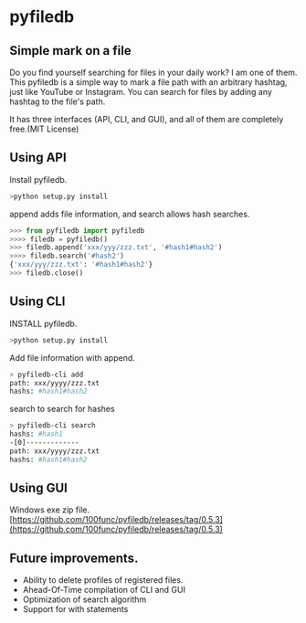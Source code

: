 # pyfiledb

## Simple mark on a file
Do you find yourself searching for files in your daily work?
I am one of them.
This pyfiledb is a simple way to mark a file path with an arbitrary hashtag, just like YouTube or Instagram.
You can search for files by adding any hashtag to the file's path.

It has three interfaces (API, CLI, and GUI), and all of them are completely free.(MIT License)

## Using API
Install pyfiledb.
```bash
>python setup.py install
```

append adds file information, and search allows hash searches.
```python
>>> from pyfiledb import pyfiledb
>>>> filedb = pyfiledb()
>>> filedb.append('xxx/yyy/zzz.txt', '#hash1#hash2')
>>>> filedb.search('#hash2')
{'xxx/yyy/zzz.txt': '#hash1#hash2'}
>>> filedb.close()
```

## Using CLI
INSTALL pyfiledb.
```bash
>python setup.py install
```

Add file information with append.
```bash
> pyfiledb-cli add
path: xxx/yyyy/zzz.txt  
hashs: #hash1#hash2
```

search to search for hashes
```bash
> pyfiledb-cli search
hashs: #hash1 
-[0]-------------
path: xxx/yyyy/zzz.txt
hashs: #hash1#hash2
```

## Using GUI
Windows exe zip file.
[https://github.com/100func/pyfiledb/releases/tag/0.5.3](https://github.com/100func/pyfiledb/releases/tag/0.5.3)

## Future improvements.
* Ability to delete profiles of registered files.
* Ahead-Of-Time compilation of CLI and GUI
* Optimization of search algorithm
* Support for with statements
